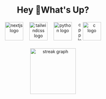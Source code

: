 <h1 align="center">Hey 👋What's Up?</h1>

###

<div align="center">
  <img src="https://skillicons.dev/icons?i=nextjs" height="60" alt="nextjs logo"  />
  <img width="12" />
  <img src="https://skillicons.dev/icons?i=tailwind" height="60" alt="tailwindcss logo"  />
  <img width="12" />
  <img src="https://skillicons.dev/icons?i=py" height="60" alt="python logo"  />
  <img width="12" />
  <img src="https://skillicons.dev/icons?i=cpp" height="60" alt="cpp logo"
  <img width="12" />
  <img src="https://skillicons.dev/icons?i=c" height="60" alt="c logo"
</div>

###

<div align="center">
  <img src="https://streak-stats.demolab.com?user=lasya65&locale=en&mode=daily&theme=dracula&hide_border=false&border_radius=5&order=3" height="150" alt="streak graph"  />
</div>
